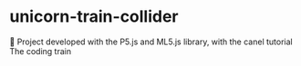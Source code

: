 # unicorn-train-collider
🌈 Project developed with the P5.js and ML5.js library, with the canel tutorial The coding train
